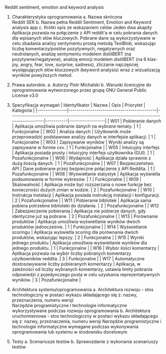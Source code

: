 Reddit sentiment, emotion and keyword analysis
1. Charakterystyka oprogramowania 
a. Nazwa skrócona  
Reddit SEK 
b. Nazwa pełna
Reddit Sentiment, Emotion and Keyword analysis app
c. Krótki opis ze wskazaniem celów 
Jeden dwa akapity
  Aplikacja pozwala na połączenie z API reddit'a w celu pobrania danych dla wpisanych słów kluczowych. Pobrane dane są wykorzystywane w celu zbadania analizy sentymentu prostą metodą TextBlob, wskazując liczbę komentarzy/postów pozytywnych, negatywnych oraz neutrolanych, analizę sentymentu modelem distilBERT (na pozytywne/negatywne), analizę emocji modelem distilBERT (na 6 klas- joy, angry, fear, love, surprise, sadness), zliczanie najczęściej występujących słów kluczowych (keyword analysis) wraz z wizualizacją wyników powyższych metod.
3. Prawa autorskie. 
a. Autorzy
Piotr Michalski
b. Warunki licencyjne do oprogramowania wytworzonego przez grupę
GNU General Public License v3.0

5. Specyfikacja wymagań
| Identyfikator | Nazwa                                      | Opis                                                                                      | Priorytet | Kategoria        |
|---------------|--------------------------------------------|-------------------------------------------------------------------------------------------|-----------|------------------|
| W01           | Pobieranie danych                          | Aplikacja umożliwia pobranie danych na wybrane tematy.                                      | 1         | Funkcjonalne     |
| W02           | Analiza danych                             | Użytkownik może przeprowadzić podstawowe analizy danych w interfejsie aplikacji.           | 1         | Funkcjonalne     |
| W03           | Zapisywanie wyników                        | Wyniki analizy są zapisywane w formie csv.                                                 | 1         | Funkcjonalne     |
| W05           | Intuicyjny interfejs                       | Aplikacja posiada prosty i intuicyjny interfejs użytkownika (GUI).                         | 1         | Pozafunkcjonalne |
| W06           | Wydajność                                  | Aplikacja działa sprawnie z dużą ilością danych.                                           | 1         | Pozafunkcjonalne |
| W07           | Bezpieczeństwo API                         | Dane pobierane przez bezpieczne połączenie z API Reddita.                                  | 1         | Pozafunkcjonalne |
| W08           | Wyświetlanie statystyk                     | Aplikacja wyświetla podsumowania w formie wykresów.                                        | 1         | Funkcjonalne     |
| W09           | Skalowalność                               | Aplikacja może być rozszerzana o nowe funkcje bez konieczności dużych zmian w kodzie.      | 2         | Pozafunkcjonalne |
| W10           | Instrukcja instalacji                      | Aplikacja posiada instrukcję instalacji i konfiguracji.                                    | 2         | Pozafunkcjonalne |
| W11           | Pobieranie bibliotek                       | Aplikacja sama pobiera potrzebne biblioteki do działania.                                  | 2         | Pozafunkcjonalne |
| W12           | Zabezpieczenie pobierania                  | Aplikacja nie pobierze danych, gdy identyczne już są pobrane.                              | 2         | Pozafunkcjonalne |
| W13           | Porównanie produktów                       | Aplikacja umożliwia wyświetlanie wyników dwóch produktów jednocześnie.                    | 1         | Funkcjonalne     |
| W14           | Wyświetlanie scoringu                      | Aplikacja wyświetla scoring dla porównania dwóch produktów, wskazując lepszy.             | 2         | Funkcjonalne     |
| W15           | Wyniki jednego produktu                    | Aplikacja umożliwia wyświetlanie wyników dla jednego produktu.                            | 1         | Funkcjonalne     |
| W16           | Wybór ilości komentarzy                    | Aplikacja pozwala na wybór liczby pobranych komentarzy użytkowników reddita.              | 3         | Funkcjonalne     |
| W17           | Automatyczne dostosowywanie liczby pobieranych komentarzy | Aplikacja, w zależności od liczby wybranych komentarzy, ustawia limity pobrania odpowiedzi z pojedynczego posta w celu uzyskania reprezentatywnych wyników. | 3         | Pozafunkcjonalne |

7. Architektura systemu/oprogramowania 
a. Architektura rozwoju - stos technologiczny w postaci wykazu 
składającego się z: nazwy, przeznaczenia, numeru wersji  
Narzędzie programistyczne i technologie informatyczne wykorzystywane 
podczas rozwoju oprogramowania 
b. Architektura uruchomieniowa - stos technologiczny w postaci wykazu 
składającego się z: nazwy, przeznaczenia, numeru wersji 
Narzędzie programistyczne i technologie informatyczne wymagane podczas 
wykonywania oprogramowania lub systemu w środowisku docelowym

8. Testy 
a. Scenariusze testów 
b. Sprawozdanie z wykonania scenariuszy testów

